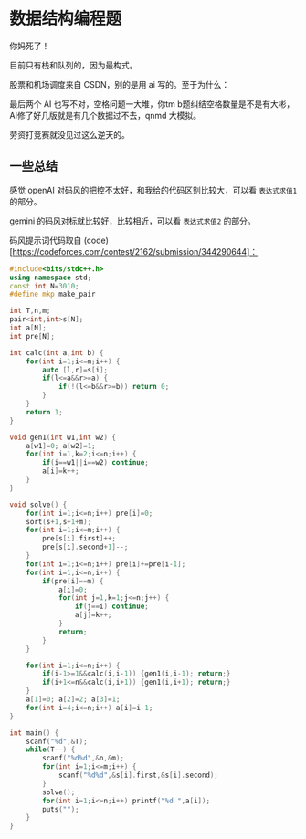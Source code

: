 # 数据结构编程题

你妈死了！

目前只有栈和队列的，因为最构式。

股票和机场调度来自 CSDN，别的是用 ai 写的。至于为什么：

最后两个 AI 也写不对，空格问题一大堆，你tm b题纠结空格数量是不是有大彬，AI修了好几版就是有几个数据过不去，qnmd 大模拟。

劳资打竞赛就没见过这么逆天的。

## 一些总结

感觉 openAI 对码风的把控不太好，和我给的代码区别比较大，可以看 `表达式求值1` 的部分。

gemini 的码风对标就比较好，比较相近，可以看 `表达式求值2` 的部分。

码风提示词代码取自 (code)[https://codeforces.com/contest/2162/submission/344290644]：

```cpp
#include<bits/stdc++.h>
using namespace std;
const int N=3010;
#define mkp make_pair

int T,n,m;
pair<int,int>s[N];
int a[N];
int pre[N];

int calc(int a,int b) {
    for(int i=1;i<=m;i++) {
        auto [l,r]=s[i];
        if(l<=a&&r>=a) {
            if(!(l<=b&&r>=b)) return 0;
        }
    }
    return 1;
}

void gen1(int w1,int w2) {
    a[w1]=0; a[w2]=1;
    for(int i=1,k=2;i<=n;i++) {
        if(i==w1||i==w2) continue;
        a[i]=k++;
    }
}

void solve() {
    for(int i=1;i<=n;i++) pre[i]=0;
    sort(s+1,s+1+m);
    for(int i=1;i<=m;i++) {
        pre[s[i].first]++;
        pre[s[i].second+1]--;
    }
    for(int i=1;i<=n;i++) pre[i]+=pre[i-1];
    for(int i=1;i<=n;i++) {
        if(pre[i]==m) {
            a[i]=0;
            for(int j=1,k=1;j<=n;j++) {
                if(j==i) continue;
                a[j]=k++;
            }
            return;
        }
    }

    for(int i=1;i<=n;i++) {
        if(i-1>=1&&calc(i,i-1)) {gen1(i,i-1); return;}
        if(i+1<=n&&calc(i,i+1)) {gen1(i,i+1); return;}
    }
    a[1]=0; a[2]=2; a[3]=1;
    for(int i=4;i<=n;i++) a[i]=i-1;
}

int main() {
    scanf("%d",&T);
    while(T--) {
        scanf("%d%d",&n,&m);
        for(int i=1;i<=m;i++) {
            scanf("%d%d",&s[i].first,&s[i].second);
        }
        solve();
        for(int i=1;i<=n;i++) printf("%d ",a[i]);
        puts("");
    }
}
```
